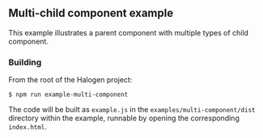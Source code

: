 ## Multi-child component example

This example illustrates a parent component with multiple types of child component.

### Building

From the root of the Halogen project:

```
$ npm run example-multi-component
```

The code will be built as `example.js` in the `examples/multi-component/dist` directory within the example, runnable by opening the corresponding `index.html`.
